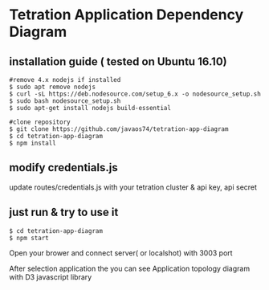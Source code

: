 # Tetration Application Dependency Diagram

## installation guide ( tested on Ubuntu 16.10)
```
#remove 4.x nodejs if installed 
$ sudo apt remove nodejs 
$ curl -sL https://deb.nodesource.com/setup_6.x -o nodesource_setup.sh
$ sudo bash nodesource_setup.sh
$ sudo apt-get install nodejs build-essential

#clone repository 
$ git clone https://github.com/javaos74/tetration-app-diagram
$ cd tetration-app-diagram 
$ npm install 
```

## modify credentials.js 
update routes/credentials.js with your tetration cluster & api key, api secret 


## just run & try to use it 
```
$ cd tetration-app-diagram 
$ npm start

```
Open your brower and connect server( or localshot) with 3003 port 

After selection application the you can see Application topology diagram with D3 javascript library 



